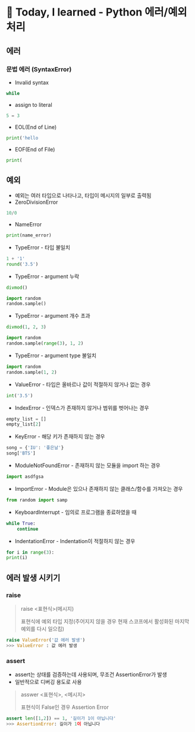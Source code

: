 # 🌱 Today, I learned - Python 에러/예외 처리

## 에러

### 문법 에러 (SyntaxError)

- Invalid syntax

```python
while
```

- assign to literal

```python
5 = 3
```

- EOL(End of Line)

```python
print('hello
```

- EOF(End of File)

```python
print(
```

## 예외

- 예외는 여러 타입으로 나타나고, 타입이 메시지의 일부로 출력됨
- ZeroDivisionError

```python
10/0
```

- NameError

```python
print(name_error)
```

- TypeError - 타입 불일치

```python
1 + '1'
round('3.5')
```

- TypeError - argument 누락

```python
divmod()

import random
random.sample()
```

- TypeError - argument 개수 초과

```python
divmod(1, 2, 3)

import random
random.sample(range(3), 1, 2)
```

- TypeError - argument type 불일치

```python
import random
random.sample(1, 2)
```

- ValueError - 타입은 올바르나 값이 적절하지 않거나 없는 경우

```python
int('3.5')
```

- IndexError - 인덱스가 존재하지 않거나 범위를 벗어나는 경우

```python
empty_list = []
empty_list[2]
```

- KeyError - 해당 키가 존재하지 않는 경우

```python
song = {'IU': '좋은날'}
song['BTS']
```

- ModuleNotFoundError - 존재하지 않는 모듈을 import 하는 경우

```python
import asdfgsa
```

- ImportError - Module은 있으나 존재하지 않는 클래스/함수를 가져오는 경우

```python
from random import samp
```

- KeyboardInterrupt - 임의로 프로그램을 종료하였을 때

```python
while True:
    continue
```

- IndentationError - Indentation이 적절하지 않는 경우

```python
for i in range(3):
print(i)
```

## 에러 발생 시키기

### raise 

> raise <표현식>(메시지)
>
> 표현식에 예외 타입 지정(주어지지 않을 경우 현재 스코프에서 활성화된 마지막 예외를 다시 일으킴)

```python
raise ValueError('값 에러 발생')
>>> ValueError : 값 에러 발생
```

### assert

- assert는 상태를 검증하는데 사용되며, 무조건 AssertionError가 발생
- 일반적으로 디버깅 용도로 사용

> asswer <표현식>, <메시지>
>
> 표현식이 False인 경우 Assertion Error

```python
assert len([1,2]) == 1, '길이가 1이 아닙니다'
>>> AssertionError: 길이가 1이 아닙니다
```

